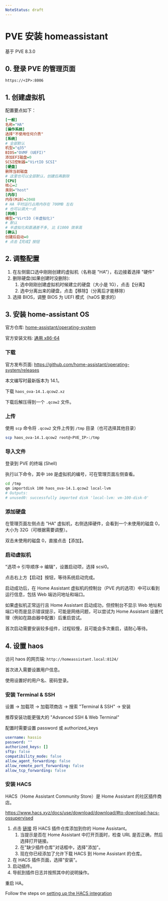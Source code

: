 ```yaml
---
NoteStatus: draft
---
```


# PVE 安装 homeassistant

基于 PVE 8.3.0

## 0. 登录 PVE 的管理页面

`https://<IP>:8006`

## 1. 创建虚拟机

配置要点如下：

```ini
[一般]
名称="HA"
[操作系统]
选择"不使用任何介质"
[系统]
# 全部默认
机型="q35"
BIOS="OVMF (UEFI)"
添加EFI磁盘=0
SCSI控制器="VirtIO SCSI"
[硬盘]
删除当前磁盘
# 这里也可以全部默认，创建后再删除
[CPU]
核心=2
类别="host"
[内存]
内存(MiB)=2048
# HA 平时运行占用内存在 700MB 左右
# 也可以调大一点
[网络]
模型="VirtIO (半虚拟化)"
# 默认
# 半虚拟化和直通差不多, 比 E1000 效率高
[确认]
创建后启动=0
# 点击【完成】按钮
```

## 2. 调整配置

1. 在左侧窗口选中刚刚创建的虚拟机（名称是 "HA"），右边接着选择 "硬件"
2. 删除硬盘(如果创建时没删除):
   1. 选中刚刚创建虚拟机时候建立的硬盘（大小是 1G），点击【分离】
   2. 选中分离出来的硬盘，点击【移除】（分离后才能移除）
3. 选择 BIOS，调整 BIOS 为 UEFI 模式（haOS 要求的）

## 3. 安装 home-assistant OS

官方仓库: [home-assistant/operating-system](https://github.com/home-assistant/operating-system)

官方安装文档: [通用 x86-64](https://www.home-assistant.io/installation/generic-x86-64)

### 下载

官方发布页面: <https://github.com/home-assistant/operating-system/releases>

本文编写时最新版本为 14.1。

下载 `haos_ova-14.1.qcow2.xz`

下载后解压得到一个 `.qcow2` 文件。

### 上传

使用 `scp` 命令将 `.qcow2` 文件上传到 `/tmp` 目录（也可选择其他目录）

```sh
scp haos_ova-14.1.qcow2 root@<PVE_IP>:/tmp
```

### 导入文件

登录到 PVE 的终端 (Shell)

执行以下命令，其中 `100` 是虚拟机的编号，可在管理页面左侧查看。

```sh
cd /tmp
qm importdisk 100 haos_ova-14.1.qcow2 local-lvm
# Outputs:
# unused0: successfully imported disk 'local-lvm: vm-100-disk-0'
```

### 添加硬盘

在管理页面左侧点击 "HA" 虚拟机，右侧选择硬件，会看到一个未使用的磁盘 0，大小为 32G（可根据需要调整）。

双击未使用的磁盘 0，直接点击【添加】。

### 启动虚拟机

"选项-> 引导顺序-> 编辑"，设置启动项，选择 scsi0。

点击右上方【启动】按钮，等待系统启动完成。

启动成功后，在 Home Assistant 虚拟机的控制台（PVE 内的选项）中可以看到运行信息，包括 Web 端访问地址和端口。

如果虚拟机正常运行且 Home Assistant 启动成功，但控制台不显示 Web 地址和端口号而是显示错误提示，可能是网络问题，可以尝试为 Home Assistant 设置代理（例如在路由器中配置）后重启尝试。

首次启动需要安装较多组件，过程较慢，且可能会多次重启，请耐心等待。

## 4. 设置 haos

访问 haos 的网页端: `http://homeassistant.local:8124/`

首次进入需要设置用户信息。

使用设置好的用户名、密码登录。

### 安装 Terminal & SSH

设置 -> 加载项 -> 加载项商店 -> 搜索 "Terminal & SSH" -> 安装

推荐安装功能更强大的 "Advanced SSH & Web Terminal"

配置时需要设置 password 或 authorized_keys

```yaml
username: hassio
password: ""
authorized_keys: []
sftp: false
compatibility_mode: false
allow_agent_forwarding: false
allow_remote_port_forwarding: false
allow_tcp_forwarding: false
```

### 安装 HACS

HACS（Home Assistant Community Store）是 Home Assistant 的社区插件商店。

<https://www.hacs.xyz/docs/use/download/download/#to-download-hacs-ossupervised>

1. 点击 [链接](https://my.home-assistant.io/redirect/supervisor_addon/?addon=cb646a50_get&repository_url=https%3A%2F%2Fgithub.com%2Fhacs%2Faddons) 将 HACS 插件仓库添加到你的 Home Assistant。
   1. 当提示是否在 Home Assistant 中打开页面时，检查 URL 是否正确，然后选择打开链接。
   2. 在"缺少插件仓库"对话框中，选择"添加"。
   3. 现在你已经添加了允许下载 HACS 到 Home Assistant 的仓库。
2. 在 HACS 插件页面，选择"安装"。
3. 启动插件。
4. 导航到插件日志并按照其中的说明操作。

重启 HA。

Follow the steps on [setting up the HACS integration](https://www.hacs.xyz/docs/use/configuration/basic/#to-set-up-the-hacs-integration)
